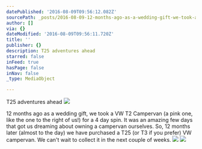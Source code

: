 ```yaml
---
datePublished: '2016-08-09T09:56:12.082Z'
sourcePath: _posts/2016-08-09-12-months-ago-as-a-wedding-gift-we-took-a-vw-t2-campervan.md
author: []
via: {}
dateModified: '2016-08-09T09:56:11.720Z'
title: ''
publisher: {}
description: T25 adventures ahead
starred: false
inFeed: true
hasPage: false
inNav: false
_type: MediaObject

---
```

T25 adventures ahead
![](https://the-grid-user-content.s3-us-west-2.amazonaws.com/7c15c1eb-ba6d-4aa0-ac9c-2cc246ef4f7a.jpg)

12 months ago as a wedding gift, we took a VW T2 Campervan (a pink one, like the one to the right of us!) for a 4 day spin. It was an amazing few days that got us dreaming about owning a campervan ourselves. So, 12 months later (almost to the day) we have purchased a T25 (or T3 if you prefer) VW campervan. We can't wait to collect it in the next couple of weeks.
![](https://the-grid-user-content.s3-us-west-2.amazonaws.com/4da7549c-400e-4056-a126-58c52ff4f3c9.jpg)
![](https://the-grid-user-content.s3-us-west-2.amazonaws.com/7d1a9827-b373-45fb-84a1-7a2ad5946a54.jpg)
